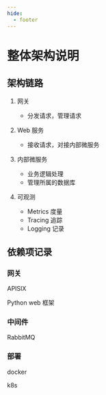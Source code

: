 ```yaml
---
hide:
  - footer
---
```



# 整体架构说明

## 架构链路

1. 网关

     - 分发请求，管理请求

2. Web 服务

     - 接收请求，对接内部微服务

3. 内部微服务

     - 业务逻辑处理
     - 管理所属的数据库

4. 可观测
   
     - Metrics 度量
     - Tracing 追踪
     - Logging 记录

## 依赖项记录

### 网关
  
APISIX

Python web 框架

### 中间件

RabbitMQ

### 部署

docker

k8s


